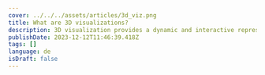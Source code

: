 ```yaml
---
cover: ../../../assets/articles/3d_viz.png
title: What are 3D visualizations?
description: 3D visualization provides a dynamic and interactive representation of data, allowing for enhanced exploration and understanding of complex information.
publishDate: 2023-12-12T11:46:39.418Z
tags: []
language: de
isDraft: false
---
```

